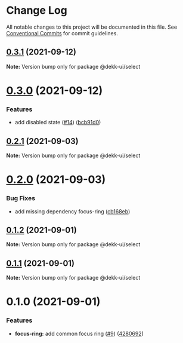 # Change Log

All notable changes to this project will be documented in this file.
See [Conventional Commits](https://conventionalcommits.org) for commit guidelines.

## [0.3.1](https://github.com/dekk-app/design-system/compare/v0.3.0...v0.3.1) (2021-09-12)

**Note:** Version bump only for package @dekk-ui/select





# [0.3.0](https://github.com/dekk-app/design-system/compare/v0.2.1...v0.3.0) (2021-09-12)


### Features

* add disabled state ([#14](https://github.com/dekk-app/design-system/issues/14)) ([bcb91d0](https://github.com/dekk-app/design-system/commit/bcb91d07bf79c83bd58de30652dd24c6c21be2b1))





## [0.2.1](https://github.com/dekk-app/design-system/compare/v0.2.0...v0.2.1) (2021-09-03)

**Note:** Version bump only for package @dekk-ui/select





# [0.2.0](https://github.com/dekk-app/design-system/compare/v0.1.2...v0.2.0) (2021-09-03)


### Bug Fixes

* add missing dependency focus-ring ([cb168eb](https://github.com/dekk-app/design-system/commit/cb168ebc17fc69b3783b5ee17d29c99c4483036f))





## [0.1.2](https://github.com/dekk-app/design-system/compare/v0.1.1...v0.1.2) (2021-09-01)

**Note:** Version bump only for package @dekk-ui/select





## [0.1.1](https://github.com/dekk-app/design-system/compare/v0.1.0...v0.1.1) (2021-09-01)

**Note:** Version bump only for package @dekk-ui/select





# 0.1.0 (2021-09-01)


### Features

* **focus-ring:** add common focus ring ([#9](https://github.com/dekk-app/design-system/issues/9)) ([4280692](https://github.com/dekk-app/design-system/commit/4280692ea126519cf6f43f4c4b613301aad15b54))
